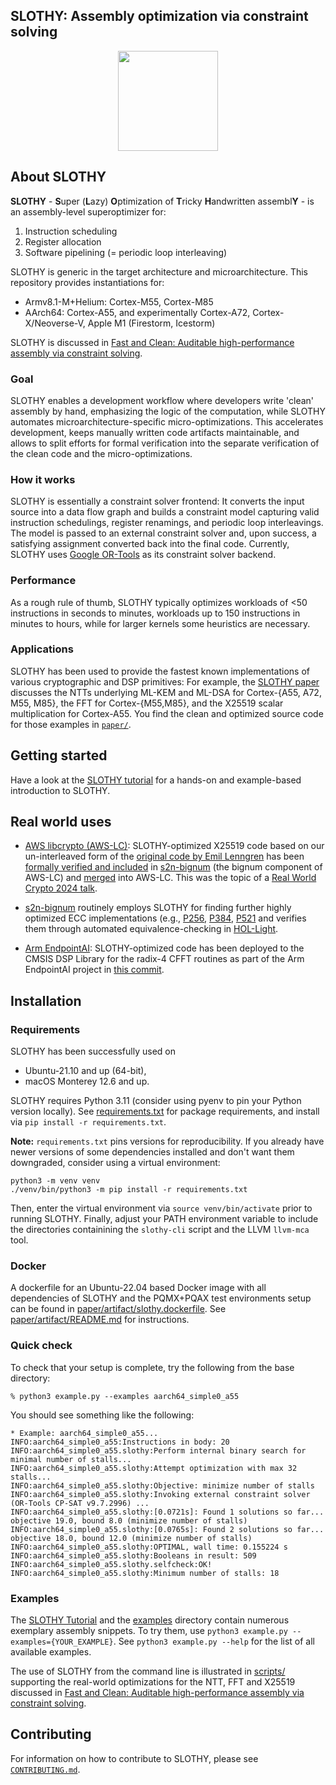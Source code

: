 ## SLOTHY: Assembly optimization via constraint solving

<p align="center">
    <image src="./docs/slothy_logo.png" width=160>
</p>

## About SLOTHY

**SLOTHY** - **S**uper (**L**azy) **O**ptimization of **T**ricky **H**andwritten assembl**Y** - is an assembly-level superoptimizer
for:
1. Instruction scheduling
2. Register allocation
3. Software pipelining (= periodic loop interleaving)

SLOTHY is generic in the target architecture and microarchitecture. This repository provides instantiations for:
- Armv8.1-M+Helium: Cortex-M55, Cortex-M85
- AArch64: Cortex-A55, and experimentally Cortex-A72, Cortex-X/Neoverse-V, Apple M1 (Firestorm, Icestorm)

SLOTHY is discussed in [Fast and Clean: Auditable high-performance assembly via constraint solving](https://eprint.iacr.org/2022/1303).

### Goal

SLOTHY enables a development workflow where developers write 'clean' assembly by hand, emphasizing the logic of the computation, while SLOTHY automates microarchitecture-specific micro-optimizations. This accelerates development, keeps manually written code artifacts maintainable, and allows to split efforts for formal verification into the separate verification of the clean code and the micro-optimizations.

### How it works

SLOTHY is essentially a constraint solver frontend: It converts the input source into a data flow graph and
builds a constraint model capturing valid instruction schedulings, register renamings, and periodic loop
interleavings. The model is passed to an external constraint solver and, upon success,
a satisfying assignment converted back into the final code. Currently, SLOTHY uses
[Google OR-Tools](https://developers.google.com/optimization) as its constraint solver backend.

### Performance

As a rough rule of thumb, SLOTHY typically optimizes workloads of <50 instructions in seconds to minutes, workloads
up to 150 instructions in minutes to hours, while for larger kernels some heuristics are necessary.

### Applications

SLOTHY has been used to provide the fastest known implementations of various cryptographic and DSP primitives:
For example, the [SLOTHY paper](https://eprint.iacr.org/2022/1303) discusses the NTTs underlying ML-KEM and ML-DSA for
Cortex-{A55, A72, M55, M85}, the FFT for Cortex-{M55,M85}, and the X25519 scalar multiplication for Cortex-A55. You find
the clean and optimized source code for those examples in [`paper/`](paper).

## Getting started

Have a look at the [SLOTHY tutorial](docs/source/tutorial/README.md) for a hands-on and example-based introduction to SLOTHY.

## Real world uses

* [AWS libcrypto (AWS-LC)](https://github.com/aws/aws-lc): SLOTHY-optimized X25519 code based on our un-interleaved form of the [original code by Emil
  Lenngren](https://github.com/Emill/X25519-AArch64) has been [formally verified and
  included](https://github.com/awslabs/s2n-bignum/pull/108) in
  [s2n-bignum](https://github.com/awslabs/s2n-bignum/) (the bignum component of AWS-LC) and [merged](https://github.com/aws/aws-lc/pull/1469) into
  AWS-LC. This was the topic of a [Real World Crypto 2024
  talk](https://iacr.org/submit/files/slides/2024/rwc/rwc2024/38/slides.pdf).

* [s2n-bignum](https://github.com/awslabs/s2n-bignum/) routinely employs SLOTHY for finding
further highly optimized ECC implementations (e.g., [P256](https://github.com/awslabs/s2n-bignum/pull/118),
[P384](https://github.com/awslabs/s2n-bignum/pull/122), [P521](https://github.com/awslabs/s2n-bignum/pull/130) and
verifies them through automated equivalence-checking in [HOL-Light](https://hol-light.github.io/).

* [Arm EndpointAI](https://github.com/ARM-software/EndpointAI): SLOTHY-optimized code has been deployed to the CMSIS DSP Library for the radix-4 CFFT routines as part
  of the Arm EndpointAI project in [this
  commit](https://github.com/ARM-software/EndpointAI/commit/817bb57d8a4a604538a04627851f5e9adb5f08fc).

## Installation

### Requirements

SLOTHY has been successfully used on

- Ubuntu-21.10 and up (64-bit),
- macOS Monterey 12.6 and up.

SLOTHY requires Python 3.11 (consider using pyenv to pin your Python version locally).
See [requirements.txt](requirements.txt) for package requirements, and install via `pip install -r requirements.txt`.

**Note:** `requirements.txt` pins versions for reproducibility. If you already have newer versions of some dependencies
installed and don't want them downgraded, consider using a virtual environment:

```
python3 -m venv venv
./venv/bin/python3 -m pip install -r requirements.txt
```

Then, enter the virtual environment via `source venv/bin/activate` prior to running SLOTHY.
Finally, adjust your PATH environment variable to include the directories containining
the `slothy-cli` script and the LLVM `llvm-mca` tool.

### Docker

A dockerfile for an Ubuntu-22.04 based Docker image with all dependencies of SLOTHY and the PQMX+PQAX test
environments setup can be found in [paper/artifact/slothy.dockerfile](paper/artifact/slothy.Dockerfile). See
[paper/artifact/README.md](paper/artifact/README.md) for instructions.

### Quick check

To check that your setup is complete, try the following from the base directory:

```
% python3 example.py --examples aarch64_simple0_a55
```

You should see something like the following:

```
* Example: aarch64_simple0_a55...
INFO:aarch64_simple0_a55:Instructions in body: 20
INFO:aarch64_simple0_a55.slothy:Perform internal binary search for minimal number of stalls...
INFO:aarch64_simple0_a55.slothy:Attempt optimization with max 32 stalls...
INFO:aarch64_simple0_a55.slothy:Objective: minimize number of stalls
INFO:aarch64_simple0_a55.slothy:Invoking external constraint solver (OR-Tools CP-SAT v9.7.2996) ...
INFO:aarch64_simple0_a55.slothy:[0.0721s]: Found 1 solutions so far... objective 19.0, bound 8.0 (minimize number of stalls)
INFO:aarch64_simple0_a55.slothy:[0.0765s]: Found 2 solutions so far... objective 18.0, bound 12.0 (minimize number of stalls)
INFO:aarch64_simple0_a55.slothy:OPTIMAL, wall time: 0.155224 s
INFO:aarch64_simple0_a55.slothy:Booleans in result: 509
INFO:aarch64_simple0_a55.slothy.selfcheck:OK!
INFO:aarch64_simple0_a55.slothy:Minimum number of stalls: 18
```

### Examples

The [SLOTHY Tutorial](docs/source/tutorial/README.md) and the [examples](examples/naive) directory contain numerous exemplary
assembly snippets. To try them, use `python3 example.py --examples={YOUR_EXAMPLE}`. See `python3 example.py --help` for
the list of all available examples.

The use of SLOTHY from the command line is illustrated in [scripts/](scripts/) supporting the real-world optimizations
for the NTT, FFT and X25519 discussed in [Fast and Clean: Auditable high-performance assembly via constraint
solving](https://eprint.iacr.org/2022/1303).

## Contributing

For information on how to contribute to SLOTHY, please see
[`CONTRIBUTING.md`](./CONTRIBUTING.md).